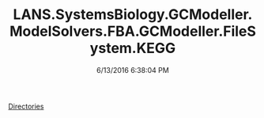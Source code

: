 ﻿---
title: LANS.SystemsBiology.GCModeller.ModelSolvers.FBA.GCModeller.FileSystem.KEGG
date: 6/13/2016 6:38:04 PM
---

[Directories](T-LANS.SystemsBiology.GCModeller.ModelSolvers.FBA.GCModeller.FileSystem.KEGG.Directories.html)
